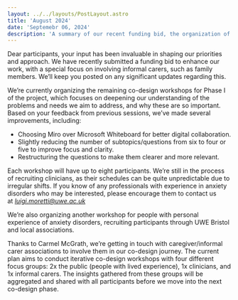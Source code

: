 ```yaml
---
layout: ../../layouts/PostLayout.astro
title: 'August 2024'
date: 'Septemebr 06, 2024'
description: 'A summary of our recent funding bid, the organization of our final Phase I co-design workshops, and improvements to our digital collaboration tools.'
---
```

Dear participants, your input has been invaluable in shaping our priorities and approach. We have recently submitted a funding bid to enhance our work, with a special focus on involving informal carers, such as family members. We’ll keep you posted on any significant updates regarding this.

We’re currently organizing the remaining co-design workshops for Phase I of the project, which focuses on deepening our understanding of the problems and needs we aim to address, and why these are so important. Based on your feedback from previous sessions, we’ve made several improvements, including:

- Choosing Miro over Microsoft Whiteboard for better digital collaboration.
- Slightly reducing the number of subtopics/questions from six to four or five to improve focus and clarity.
- Restructuring the questions to make them clearer and more relevant.

Each workshop will have up to eight participants. We’re still in the process of recruiting clinicians, as their schedules can be quite unpredictable due to irregular shifts. If you know of any professionals with experience in anxiety disorders who may be interested, please encourage them to contact us at [*luigi.moretti@uwe.ac.uk*](mailto:luigi.moretti@uwe.ac.uk)

We’re also organizing another workshop for people with personal experience of anxiety disorders, recruiting participants through UWE Bristol and local associations.

Thanks to Carmel McGrath, we’re getting in touch with caregiver/informal carer associations to involve them in our co-design journey. The current plan aims to conduct iterative co-design workshops with four different focus groups: 2x the public (people with lived experience), 1x clinicians, and 1x informal carers. The insights gathered from these groups will be aggregated and shared with all participants before we move into the next co-design phase.
